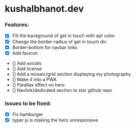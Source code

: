 # kushalbhanot.dev

### Features:
- [x] Fill the background of get in touch with apt color
- [x] Change the border-radius of get in touch div
- [x] Border-bottom for navbar links
- [x] Add favicon

- [] Add socials
- [] Add license
- [] Add a mosaic/grid section displaying my photography 
- [] Make it into a PWA
- [] Parallax effect on hero 
- [] Navlink/dedicated section to star github repo


### Issues to be fixed:
- [x] Fix hamburger
- [x] typer js is making the hero unresponsive
